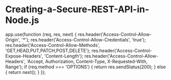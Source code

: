 # Creating-a-Secure-REST-API-in-Node.js

app.use(function (req, res, next) {
res.header('Access-Control-Allow-Origin', '\*');
res.header('Access-Control-Allow-Credentials', 'true');
res.header('Access-Control-Allow-Methods', 'GET,HEAD,PUT,PATCH,POST,DELETE');
res.header('Access-Control-Expose-Headers', 'Content-Length');
res.header('Access-Control-Allow-Headers', 'Accept, Authorization, Content-Type, X-Requested-With, Range');
if (req.method === 'OPTIONS') {
return res.sendStatus(200);
} else {
return next();
}
});
